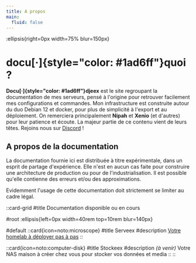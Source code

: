 ```yaml
---
title: A propos
main:
  fluid: false
---
```

:ellipsis{right=0px width=75% blur=150px}

# docu[·]{style="color: #1ad6ff"}quoi ?

__Docu[·]{style="color: #1ad6ff"}djeex__ est le site regroupant la documentation de mes serveurs, pensé à l'origine pour retrouver facilement mes configurations et commandes. Mon infrastructure est construite autour du duo Debian 12 et docker, pour plus de simplicité à l'export et au déploiement. On remerciera principalement __Nipah__ et __Xenio__ (et d'autres) pour leur patience et écoute. La majeur partie de ce contenu vient de leurs têtes. Rejoins nous sur [Discord](https://discord.gg/jvhardware) !

## A propos de la documentation

La documentation fournie ici est distribuée à titre expérimentale, dans un esprit de partage d'expérience. Elle n'est en aucun cas faite pour construire une architecture de production ou pour de l'industrialisation. Il est possible qu'elle contienne des erreurs et/ou des approximations.

Evidemment l'usage de cette documentation doit strictement se limiter au cadre légal.

::card-grid
#title
Documentation disponible ou en cours

#root
:ellipsis{left=0px width=40rem top=10rem blur=140px}

#default
  ::card{icon=noto:microscope}
  #title
  Serveex
  #description
  [Votre homelab à déployer pas à pas](/serveex/introduction)
  ::

  ::card{icon=noto:computer-disk}
  #title
  Stockeex
  #description
  *(à venir)* Votre NAS maison à créer chez vous pour stocker vos données et media
  ::
::

